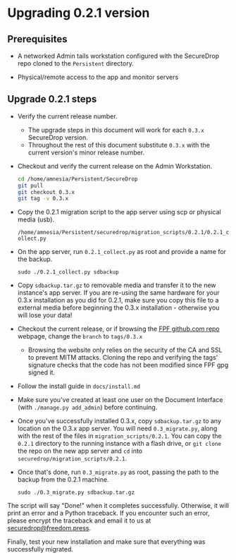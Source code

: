 # Upgrading 0.2.1 version

## Prerequisites

* A networked Admin tails workstation configured with the SecureDrop repo cloned to the `Persistent` directory.

* Physical/remote access to the app and monitor servers

## Upgrade 0.2.1 steps
* Verify the current release number.
  * The upgrade steps in this document will work for each `0.3.x` SecureDrop version.
  * Throughout the rest of this document substitute `0.3.x` with the current version's minor release number.

* Checkout and verify the current release on the Admin Workstation.
  ```sh
  cd /home/amnesia/Persistent/SecureDrop
  git pull
  git checkout 0.3.x
  git tag -v 0.3.x
  ```

* Copy the 0.2.1 migration script to the app server using scp or physical media (usb).

  `/home/amnesia/Persistent/securedrop/migration_scripts/0.2.1/0.2.1_collect.py`

* On the app server, run `0.2.1_collect.py` as root and provide a name for the backup.

  `sudo ./0.2.1_collect.py sdbackup`

* Copy `sdbackup.tar.gz` to removable media and transfer it to the  new instance's app server. If you are re-using the same hardware for  your 0.3.x installation as you did for 0.2.1, make sure you copy this file to a external media before beginning the 0.3.x installation - otherwise you will lose your data!

* Checkout the current release, or if browsing the [FPF github.com repo](https://github.com/freedomofpress/securedrop) webpage, change the `branch` to `tags/0.3.x`
  * Browsing the website only relies on the security of the CA and SSL to prevent MITM attacks. Cloning the repo and verifying the tags' signature checks that the code has not been modified since FPF gpg signed it.

* Follow the install guide in `docs/install.md`

* Make sure you've created at least one user on the Document Interface (with `./manage.py add_admin`) before continuing.

* Once you've successfully installed 0.3.x, copy `sdbackup.tar.gz` to any location on the 0.3.x app server. You will need `0.3_migrate.py`, along with the rest of the files in `migration_scripts/0.2.1`. You can copy the `0.2.1` directory to the running instance with a flash drive, or `git clone` the repo on the new app server and `cd` into `securedrop/migration_scripts/0.2.1`.

* Once that's done, run `0.3_migrate.py` as root, passing the path to the backup from the 0.2.1 machine.

  `sudo ./0.3_migrate.py sdbackup.tar.gz`

The script will say "Done!" when it completes successfully.  Otherwise, it will print an error and a Python traceback. If you  encounter such an error, please encrypt the traceback and email it to us at securedrop@freedom.press.

Finally, test your new installation and make sure that everything was successfully migrated.
